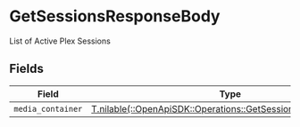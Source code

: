 # GetSessionsResponseBody

List of Active Plex Sessions


## Fields

| Field                                                                                                                  | Type                                                                                                                   | Required                                                                                                               | Description                                                                                                            |
| ---------------------------------------------------------------------------------------------------------------------- | ---------------------------------------------------------------------------------------------------------------------- | ---------------------------------------------------------------------------------------------------------------------- | ---------------------------------------------------------------------------------------------------------------------- |
| `media_container`                                                                                                      | [T.nilable(::OpenApiSDK::Operations::GetSessionsMediaContainer)](../../models/operations/getsessionsmediacontainer.md) | :heavy_minus_sign:                                                                                                     | N/A                                                                                                                    |